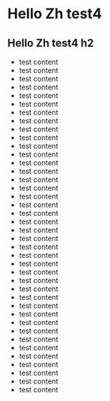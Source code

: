 # Hello Zh test4
## Hello Zh test4 h2

- test content
- test content
- test content
- test content
- test content
- test content
- test content
- test content
- test content
- test content
- test content
- test content
- test content
- test content
- test content
- test content
- test content
- test content
- test content
- test content
- test content
- test content
- test content
- test content
- test content
- test content
- test content
- test content
- test content
- test content
- test content
- test content
- test content
- test content
- test content
- test content
- test content
- test content
- test content
- test content
